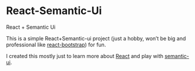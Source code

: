 React-Semantic-Ui
================

React + Semantic Ui

This is a simple React+Semantic-ui project (just a hobby, won’t be big and professional like [react-bootstrap](https://github.com/react-bootstrap/react-bootstrap)) for fun.

I created this mostly just to learn more about [React](http://facebook.github.io/react/) and play with [semantic-ui](http://semantic-ui.com/).
